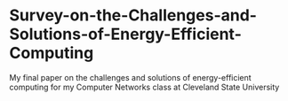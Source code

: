 # Survey-on-the-Challenges-and-Solutions-of-Energy-Efficient-Computing

My final paper on the challenges and solutions of energy-efficient computing for my Computer Networks class at Cleveland State University
